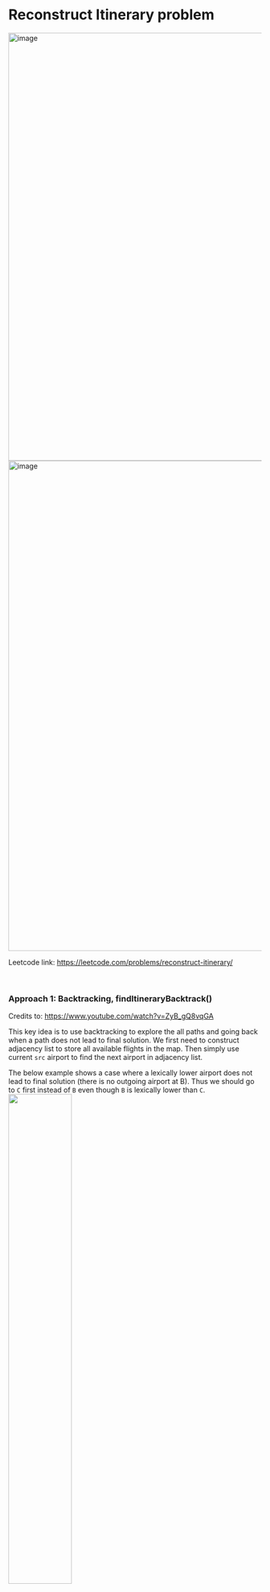 # Reconstruct Itinerary problem
<img width="852" alt="image" src="https://user-images.githubusercontent.com/25105806/145752263-5c32fcff-db7a-4276-bd37-ddbbb5980c91.png">
<img width="976" alt="image" src="https://user-images.githubusercontent.com/25105806/145752301-08406c51-177e-417c-b888-d132d9bb29c8.png">

Leetcode link: https://leetcode.com/problems/reconstruct-itinerary/

<br/>


### Approach 1: Backtracking, findItineraryBacktrack()
Credits to: https://www.youtube.com/watch?v=ZyB_gQ8vqGA

This key idea is to use backtracking to explore the all paths and going back when a path does not lead to final solution. We first need to construct adjacency list to store all available flights in the map. Then simply use current `src` airport to find the next airport in adjacency list. 

The below example shows a case where a lexically lower airport does not lead to final solution (there is no outgoing airport at B). Thus we should go to `C` first instead of `B` even though `B` is lexically lower than `C`.
<img src="https://user-images.githubusercontent.com/25105806/145752708-2ed00507-a8b8-49a8-8017-062424d77981.jpeg" width="50%" height="50%">

```python
def findItineraryBacktrack(self, tickets: List[List[str]]) -> List[str]:
    # construct adj list
    tickets.sort()
    adj = {pair[0]:[] for pair in tickets}
    for src, dst in tickets:
        adj[src].append(dst)

    result = ['JFK'] # result always start with JFK
    def helper(cur):
        # we have found a solution
        if len(result) == len(tickets) + 1:
            return True
        elif cur not in adj: # current src does not have any outgoing flights
            return False
        else:
            temp = list(adj[cur])
            for i, next in enumerate(temp):
                adj[cur].pop(i) # remove current src from available flights so that we don't use it again
                result.append(next) # go to this airport
                if helper(next): 
                    return True
                else: # if this path does not lead to a solution, we backtrack the previous path
                    # backtracking
                    adj[cur].insert(i, next) # add src back to available flights
                    result.pop() 
            return False # this is not needed because "You may assume all tickets form at least one valid itinerary."

    helper('JFK')
    return result 
```

Time complexity is O(n^2) where n is the number of airports:\
<img width="691" alt="image" src="https://user-images.githubusercontent.com/25105806/145753033-aabaa900-b600-45b7-93a6-9a475b24ee0b.png">


<br />

### Approach 2: Stack, findItineraryIteration()
Credits to: https://www.youtube.com/watch?v=WYqsg5dziaQ

We can also use stack to solve this question. The key point is to use stack to solve the problem of 'backtracking'. If a src airport does not have any outgoing flights, then that means this is the airport that we should visit at the last. Because it can not offer a flight back, we can simply pop this out to the result and return the reversed result.

```python
def findItineraryIteration(self, tickets: List[List[str]]) -> List[str]:
    # construct adj list
    tickets.sort()
    adj = {pair[0]:[] for pair in tickets}
    for src, dst in tickets:
        adj[src].append(dst)

    result = []
    stack = ['JFK']
    while len(stack)!=0:
        if stack[-1] not in adj or len(adj[stack[-1]])==0:
            # if a src airport does not have any outgoing flights, then that means this is the airport that we should visit at the last
            # because it can not offer a flight back, we can simply pop this out to the result and return the reversed result
            result.append(stack.pop()) 
        else:
            next = adj[stack[-1]].pop(0)
            stack.append(next)

    return result[::-1]
```

Time complexity is O(n):\
<img width="708" alt="image" src="https://user-images.githubusercontent.com/25105806/145753251-130a974e-a0d8-4229-a6ec-43fb76e39f4a.png">

                



